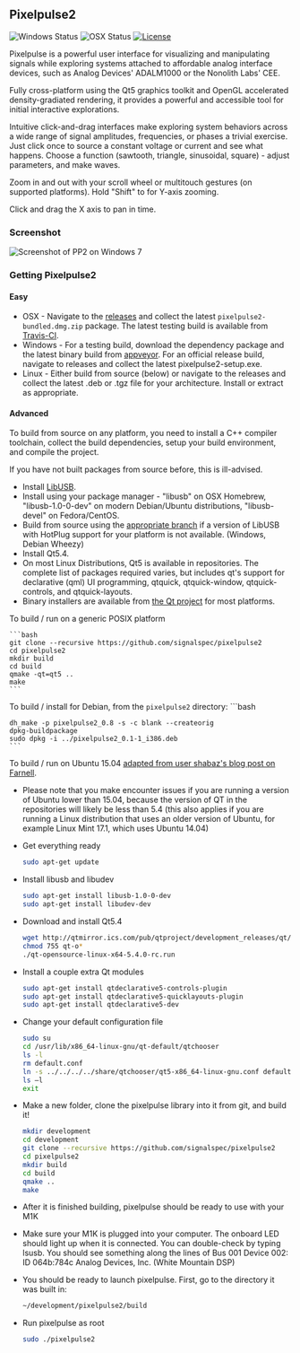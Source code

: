 ## Pixelpulse2

![Windows Status](https://ci.appveyor.com/api/projects/status/32r7s2skrgm9ubva?svg=true)
![OSX Status](https://img.shields.io/travis/analogdevicesinc/Pixelpulse2.svg?label=OSX)
[![License](https://img.shields.io/badge/license-MPL-blue.svg)](https://github.com/analogdevicesinc/Pixelpulse2/blob/master/LICENSE)

Pixelpulse is a powerful user interface for visualizing and manipulating signals while exploring systems attached to affordable analog interface devices, such as Analog Devices' ADALM1000 or the Nonolith Labs' CEE.

Fully cross-platform using the Qt5 graphics toolkit and OpenGL accelerated density-gradiated rendering, it provides a powerful and accessible tool for initial interactive explorations.

Intuitive click-and-drag interfaces make exploring system behaviors across a wide range of signal amplitudes, frequencies, or phases a trivial exercise. Just click once to source a constant voltage or current and see what happens. Choose a function (sawtooth, triangle, sinusoidal, square) - adjust parameters, and make waves.

Zoom in and out  with your scroll wheel or multitouch gestures (on supported platforms). Hold "Shift" to for Y-axis zooming.

Click and drag the X axis to pan in time.

### Screenshot

![Screenshot of PP2 on Windows 7](http://itdaniher.com/static/pp2_win7.png "Pixelpulse on Windows 7")

### Getting Pixelpulse2

#### Easy

* OSX - Navigate to the [releases](https://github.com/analogdevicesinc/pixelpulse2/releases) and collect the latest `pixelpulse2-bundled.dmg.zip` package. The latest testing build is available from [Travis-CI](http://pixelpulse2nightly.s3-website-us-east-1.amazonaws.com/pixelpulse2.dmg).
* Windows - For a testing build, download the dependency package and the latest binary build from [appveyor](https://ci.appveyor.com/project/analogdevicesinc/pixelpulse2/build/artifacts). For an official release build, navigate to releases and collect the latest pixelpulse2-setup.exe.
* Linux - Either build from source (below) or navigate to the releases and collect the latest .deb or .tgz file for your architecture. Install or extract as appropriate.

#### Advanced

To build from source on any platform, you need to install a C++ compiler toolchain, collect the build dependencies, setup your build environment, and compile the project.

If you have not built packages from source before, this is ill-advised.

* Install [LibUSB](http://libusb.info/).
 * Install using your package manager - "libusb" on OSX Homebrew, "libusb-1.0-0-dev" on modern Debian/Ubuntu distributions, "libusb-devel" on Fedora/CentOS.
 * Build from source using the [appropriate branch](https://github.com/kevinmehall/libusb/tree/hp) if a version of LibUSB with HotPlug support for your platform is not available. (Windows, Debian Wheezy)
* Install Qt5.4.
 * On most Linux Distributions, Qt5 is available in repositories. The complete list of packages required varies, but includes qt's support for declarative (qml) UI programming, qtquick, qtquick-window, qtquick-controls, and qtquick-layouts.
 * Binary installers are available from [the Qt project](http://qtmirror.ics.com/pub/qtproject/development_releases/qt/5.4/5.4.0-rc/) for most platforms.

To build / run on a generic POSIX platform

    ```bash
    git clone --recursive https://github.com/signalspec/pixelpulse2
    cd pixelpulse2
    mkdir build
    cd build
    qmake -qt=qt5 ..
    make
    ```

To build / install for Debian, from the `pixelpulse2` directory:
    ```bash

    dh_make -p pixelpulse2_0.8 -s -c blank --createorig
    dpkg-buildpackage
    sudo dpkg -i ../pixelpulse2_0.1-1_i386.deb
    ```

To build / run on Ubuntu 15.04 [adapted from user shabaz's blog post on Farnell](http://www.element14.com/community/groups/test-and-measurement/blog/2015/02/14/getting-started-with-the-active-learning-module-adalm1000).  

 * Please note that you make encounter issues if you are running a version of Ubuntu lower than 15.04, because the version of QT in the repositories will likely be less than 5.4 (this also applies if you are running a Linux distribution that uses an older version of Ubuntu, for example Linux Mint 17.1, which uses Ubuntu 14.04)

* Get everything ready

    ```bash
    sudo apt-get update
    ```

* Install libusb and libudev

    ```bash
   sudo apt-get install libusb-1.0-0-dev
   sudo apt-get install libudev-dev
    ```

* Download and install Qt5.4

    ```bash
    wget http://qtmirror.ics.com/pub/qtproject/development_releases/qt/5.4/5.4.0-rc/qt-opensource-linux-x64-5.4.0-rc.run
    chmod 755 qt-o*
    ./qt-opensource-linux-x64-5.4.0-rc.run
    ```
    
* Install a couple extra Qt modules
    ```bash
    sudo apt-get install qtdeclarative5-controls-plugin
    sudo apt-get install qtdeclarative5-quicklayouts-plugin
    sudo apt-get install qtdeclarative5-dev
    ```

* Change your default configuration file

    ```bash
    sudo su
    cd /usr/lib/x86_64-linux-gnu/qt-default/qtchooser
    ls -l
    rm default.conf
    ln -s ../../../../share/qtchooser/qt5-x86_64-linux-gnu.conf default.conf
    ls –l
    exit
    ```

* Make a new folder, clone the pixelpulse library into it from git, and build it!

    ```bash
    mkdir development
    cd development
    git clone --recursive https://github.com/signalspec/pixelpulse2
    cd pixelpulse2
    mkdir build
    cd build
    qmake ..
    make
    ```

* After it is finished building, pixelpulse should be ready to use with your M1K
 * Make sure your M1K is plugged into your computer.  The onboard LED should light up when it is connected.  You can double-check by typing lsusb.  You should see something along the lines of Bus 001 Device 002: ID 064b:784c Analog Devices, Inc. (White Mountain DSP)
 * You should be ready to launch pixelpulse. First, go to the directory it was built in:
    
    ```bash
    ~/development/pixelpulse2/build
    ```

 * Run pixelpulse as root

    ```bash
    sudo ./pixelpulse2
    ```


